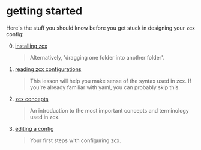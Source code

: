 # getting started

Here's the stuff you should know before you get stuck in designing your zcx config:

0. [installing zcx](installation)

    > Alternatively, 'dragging one folder into another folder'.

1. [reading zcx configurations](reading-zcx-configurations)

    > 	This lesson will help you make sense of the syntax used in zcx. If you're already familiar with yaml, you can probably skip this.

2. [zcx concepts](003-zcx-concepts)

    > 	An introduction to the most important concepts and terminology used in zcx.

3. [editing a config](editing-a-config)

    >	Your first steps with configuring zcx.